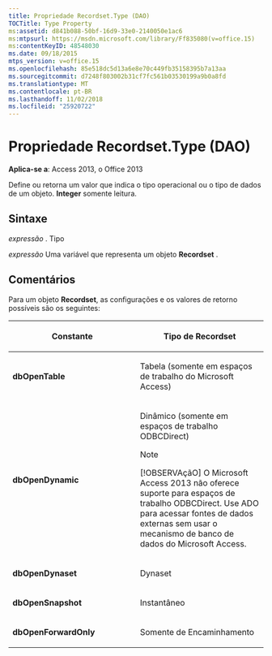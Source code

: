 ```yaml
---
title: Propriedade Recordset.Type (DAO)
TOCTitle: Type Property
ms:assetid: d841b088-50bf-16d9-33e0-2140050e1ac6
ms:mtpsurl: https://msdn.microsoft.com/library/Ff835080(v=office.15)
ms:contentKeyID: 48548030
ms.date: 09/18/2015
mtps_version: v=office.15
ms.openlocfilehash: 85e518dc5d13a6e8e70c449fb35158395b7a13aa
ms.sourcegitcommit: d7248f803002b31cf7fc561b03530199a9b0a8fd
ms.translationtype: MT
ms.contentlocale: pt-BR
ms.lasthandoff: 11/02/2018
ms.locfileid: "25920722"
---
```

# <a name="recordsettype-property-dao"></a>Propriedade Recordset.Type (DAO)


**Aplica-se a**: Access 2013, o Office 2013

Define ou retorna um valor que indica o tipo operacional ou o tipo de dados de um objeto. **Integer** somente leitura.

## <a name="syntax"></a>Sintaxe

*expressão* . Tipo

*expressão* Uma variável que representa um objeto **Recordset** .

## <a name="remarks"></a>Comentários

Para um objeto **Recordset**, as configurações e os valores de retorno possíveis são os seguintes:

<table>
<colgroup>
<col style="width: 50%" />
<col style="width: 50%" />
</colgroup>
<thead>
<tr class="header">
<th><p>Constante</p></th>
<th><p>Tipo de Recordset</p></th>
</tr>
</thead>
<tbody>
<tr class="odd">
<td><p><strong>dbOpenTable</strong></p></td>
<td><p>Tabela (somente em espaços de trabalho do Microsoft Access)</p></td>
</tr>
<tr class="even">
<td><p><strong>dbOpenDynamic</strong></p></td>
<td><p>Dinâmico (somente em espaços de trabalho ODBCDirect)</p>

> [!NOTE]
> <P>[!OBSERVAçãO] O Microsoft Access 2013 não oferece suporte para espaços de trabalho ODBCDirect. Use ADO para acessar fontes de dados externas sem usar o mecanismo de banco de dados do Microsoft Access.</P>


<p></p></td>
</tr>
<tr class="odd">
<td><p><strong>dbOpenDynaset</strong></p></td>
<td><p>Dynaset</p></td>
</tr>
<tr class="even">
<td><p><strong>dbOpenSnapshot</strong></p></td>
<td><p>Instantâneo</p></td>
</tr>
<tr class="odd">
<td><p><strong>dbOpenForwardOnly</strong></p></td>
<td><p>Somente de Encaminhamento</p></td>
</tr>
</tbody>
</table>

